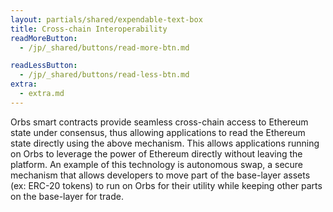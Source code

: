 ```yaml
---
layout: partials/shared/expendable-text-box
title: Cross-chain Interoperability
readMoreButton:
  - /jp/_shared/buttons/read-more-btn.md

readLessButton:
  - /jp/_shared/buttons/read-less-btn.md
extra:
  - extra.md
---
```


Orbs smart contracts provide seamless cross-chain access to Ethereum state under consensus, thus allowing applications to read the Ethereum state directly using the above mechanism. This allows applications running on Orbs to leverage the power of Ethereum directly without leaving the platform. An example of this technology is autonomous swap, a secure mechanism that allows developers to move part of the base-layer assets (ex: ERC-20 tokens) to run on Orbs for their utility while keeping other parts on the base-layer for trade.
